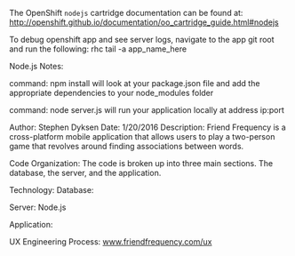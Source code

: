 The OpenShift `nodejs` cartridge documentation can be found at:
http://openshift.github.io/documentation/oo_cartridge_guide.html#nodejs

To debug openshift app and see server logs, navigate to the app git root and run
the following: rhc tail -a app_name_here

Node.js Notes:

command: npm install
will look at your package.json file and add the appropriate dependencies to your
node_modules folder

command: node server.js
will run your application locally at address ip:port

Author: Stephen Dyksen
Date: 1/20/2016
Description: Friend Frequency is a cross-platform mobile application that allows
users to play a two-person game that revolves around finding associations between
words.


Code Organization:
The code is broken up into three main sections. The database, the server, and
the application.


Technology:
Database:

Server:
  Node.js

Application:



UX Engineering Process:
  www.friendfrequency.com/ux
